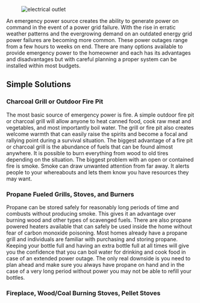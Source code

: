 <figure class="alignright">
  <img alt="electrical outlet" src="http://media.survitals.com/icons/outlet/outlet_tran-black_540.png">
</figure>

An emergency power source creates the ability to generate power on command in the event of a power grid failure.
With the rise in erratic weather patterns and the evergrowing demand on an outdated energy grid power failures
are becoming more common. These power outages range from a few hours to weeks on end. There are many options
available to provide emergency power to the homeowner and each has its advantages and disadvantages but with
careful planning a proper system can be installed within most budgets.

## Simple Solutions

### Charcoal Grill or Outdoor Fire Pit

The most basic source of emergency power is fire. A simple outdoor fire pit or charcoal grill will allow 
anyone to heat canned food, cook raw meat and vegetables, and most importantly boil water. The grill or fire
pit also creates welcome warmth that can easily raise the spirits and become a focal and rallying point during a 
survival situation. The biggest advantage of a fire pit or charcoal grill is the abundance of fuels that can be 
found almost anywhere. It is possible to burn everything from wood to old tires depending on the situation. 
The biggest problem with an open or contained fire is smoke. Smoke can draw unwanted attention from far away.
It alerts people to your whereabouts and lets them know you have resources they may want.

### Propane Fueled Grills, Stoves, and Burners

Propane can be stored safely for reasonably long periods of time and combusts without producing smoke.
This gives it an advantage over burning wood and other types of scavenged fuels. There are also propane powered 
heaters available that can safely be used inside the home without fear of carbon monoxide poisoning. Most 
homes already have a propane grill and individuals are familiar with purchasing and storing propane. Keeping your
bottle full and having an extra bottle full at all times will give you the confidence that you can boil water for 
drinking and cook food in case of an extended power outage. The only real downside is you need to plan ahead and
make sure you always have propane on hand and in the case of a very long period without power you may not be able 
to refill your bottles.

### Fireplace, Wood/Coal Burning Stoves, Pellet Stoves
